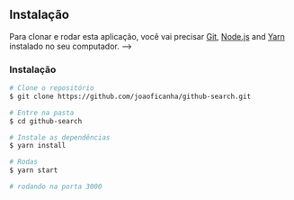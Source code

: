 ## Instalação

Para clonar e rodar esta aplicação, você vai precisar <a href="https://git-scm.com/" target="_blank">Git</a>, <a href="https://nodejs.org/en/" target="_blank">Node.js</a> and <a href="https://yarnpkg.com/" target="_blank">Yarn</a> instalado no seu computador. -->

### Instalação

```bash
# Clone o repositório
$ git clone https://github.com/joaoficanha/github-search.git

# Entre na pasta
$ cd github-search

# Instale as dependências
$ yarn install

# Rodas
$ yarn start

# rodando na porta 3000
```

